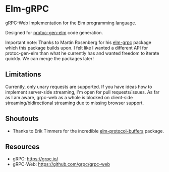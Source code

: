 # Elm-gRPC

gRPC-Web Implementation for the Elm programming language.

Designed for [protoc-gen-elm](https://github.com/andreasewering/protoc-gen-elm) code generation.

Important note: Thanks to Martin Rosenberg for his [elm-grpc](https://package.elm-lang.org/packages/rosenbergm/elm-grpc/latest/) package which this package builds upon. I felt like I wanted a different API for protoc-gen-elm than what he currently has and wanted freedom to iterate quickly.
We can merge the packages later!

## Limitations

Currently, only unary requests are supported.
If you have ideas how to implement server-side streaming, I'm open for pull requests/issues.
As far as I am aware, grpc-web as a whole is blocked on client-side streaming/bidirectional streaming due to missing browser support.

## Shoutouts

- Thanks to Erik Timmers for the incredible [elm-protocol-buffers](https://package.elm-lang.org/packages/eriktim/elm-protocol-buffers/latest/) package. 

## Resources

- gRPC: https://grpc.io/
- gRPC-Web: https://github.com/grpc/grpc-web